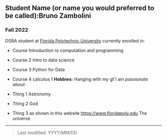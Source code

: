 ## Student Name (or name you would preferred to be called):Bruno Zambolini

### Fall 2022

DSBA student at [Florida Polytechnic University](https://www.floridapoly.edu) currently enrolled in: 

- Course
Introduction ro computation and programming
- Course 2
Intro to data science
- Course 3
Python for Data
- Course 4
calculus 1
**Hobbies:**
Hanging with my gf
I am _passionate about_: 

- Thing 1
Astronomy
- Thing 2
God
- Thing 3 as shown in this website <https://www.floridapoly.edu>
The universe
***

> Last modified: YYYY/MM/DD
